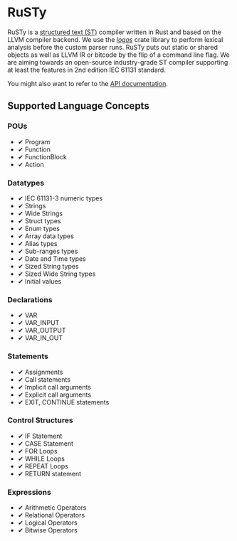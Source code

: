 # RuSTy

RuSTy is a [structured text (ST)](https://en.wikipedia.org/wiki/Structured_text)
compiler written in Rust and based on the
LLVM compiler backend. We use the [_logos_](https://crates.io/crates/logos/0.8.0)
crate library to perform lexical analysis before the custom parser runs. RuSTy
puts out static or shared objects as well as LLVM IR or bitcode by the flip of
a command line flag. We are aiming towards an open-source industry-grade ST compiler
supporting at least the features in 2nd edition IEC 61131 standard. 

You might also want to refer to the [API documentation](api/rusty/).

## Supported Language Concepts
### POUs
- ✔ Program
- ✔ Function
- ✔ FunctionBlock
- ✔ Action

### Datatypes
- ✔ IEC 61131-3 numeric types
- ✔ Strings
- ✔ Wide Strings
- ✔ Struct types
- ✔ Enum types
- ✔ Array data types
- ✔ Alias types
- ✔ Sub-ranges types
- ✔ Date and Time types
- ✔ Sized String types
- ✔ Sized Wide String types
- ✔ Initial values

### Declarations
- ✔ VAR
- ✔ VAR_INPUT
- ✔ VAR_OUTPUT
- ✔ VAR_IN_OUT

### Statements
- ✔ Assignments
- ✔ Call statements
- ✔ Implicit call arguments
- ✔ Explicit call arguments
- ✔ EXIT, CONTINUE statements

### Control Structures
- ✔ IF Statement
- ✔ CASE Statement
- ✔ FOR Loops
- ✔ WHILE Loops
- ✔ REPEAT Loops
- ✔ RETURN statement

### Expressions
- ✔ Arithmetic Operators
- ✔ Relational Operators
- ✔ Logical Operators
- ✔ Bitwise Operators
